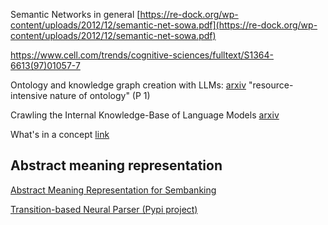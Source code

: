 Semantic Networks in general
[https://re-dock.org/wp-content/uploads/2012/12/semantic-net-sowa.pdf](https://re-dock.org/wp-content/uploads/2012/12/semantic-net-sowa.pdf) 

https://www.cell.com/trends/cognitive-sciences/fulltext/S1364-6613(97)01057-7

Ontology and knowledge graph creation with LLMs:
[arxiv](https://arxiv.org/abs/2403.08345)
"resource-intensive nature of ontology" (P 1)

Crawling the Internal Knowledge-Base of Language Models
[arxiv](https://arxiv.org/abs/2301.12810)

What's in a concept
[link](https://www.sciencedirect.com/science/article/pii/S0020737377800175?ref=cra_js_challenge&fr=RR-1)


## Abstract meaning representation

[Abstract Meaning Representation for Sembanking](https://aclanthology.org/W13-2322.pdf)

[Transition-based Neural Parser (Pypi project)](https://pypi.org/project/transition-neural-parser/)